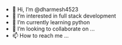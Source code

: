 - 👋 Hi, I’m @dharmesh4523
- 👀 I’m interested in full stack development
- 🌱 I’m currently learning python
- 💞️ I’m looking to collaborate on ...
- 📫 How to reach me ...

<!---
dharmesh4523/dharmesh4523 is a ✨ special ✨ repository because its `README.md` (this file) appears on your GitHub profile.
You can click the Preview link to take a look at your changes.
--->
